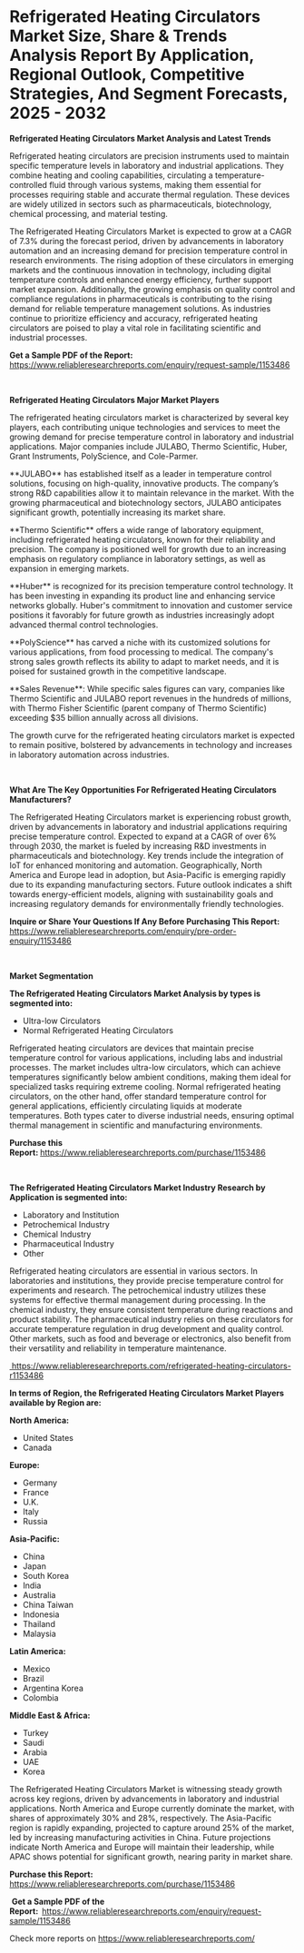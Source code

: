 <p><h1>Refrigerated Heating Circulators Market Size, Share & Trends Analysis Report By Application, Regional Outlook, Competitive Strategies, And Segment Forecasts, 2025 - 2032</h1></p><p><strong>Refrigerated Heating Circulators Market Analysis and Latest Trends</strong></p>
<p><p>Refrigerated heating circulators are precision instruments used to maintain specific temperature levels in laboratory and industrial applications. They combine heating and cooling capabilities, circulating a temperature-controlled fluid through various systems, making them essential for processes requiring stable and accurate thermal regulation. These devices are widely utilized in sectors such as pharmaceuticals, biotechnology, chemical processing, and material testing.</p><p>The Refrigerated Heating Circulators Market is expected to grow at a CAGR of 7.3% during the forecast period, driven by advancements in laboratory automation and an increasing demand for precision temperature control in research environments. The rising adoption of these circulators in emerging markets and the continuous innovation in technology, including digital temperature controls and enhanced energy efficiency, further support market expansion. Additionally, the growing emphasis on quality control and compliance regulations in pharmaceuticals is contributing to the rising demand for reliable temperature management solutions. As industries continue to prioritize efficiency and accuracy, refrigerated heating circulators are poised to play a vital role in facilitating scientific and industrial processes.</p></p>
<p><strong>Get a Sample PDF of the Report:&nbsp;</strong> <a href="https://www.reliableresearchreports.com/enquiry/request-sample/1153486?utm_campaign=2333&utm_medium=2&utm_source=Github&utm_content=ia&utm_term=19022025&utm_id=refrigerated-heating-circulators">https://www.reliableresearchreports.com/enquiry/request-sample/1153486</a></p>
<p>&nbsp;</p>
<p><strong>Refrigerated Heating Circulators Major Market Players</strong></p>
<p><p>The refrigerated heating circulators market is characterized by several key players, each contributing unique technologies and services to meet the growing demand for precise temperature control in laboratory and industrial applications. Major companies include JULABO, Thermo Scientific, Huber, Grant Instruments, PolyScience, and Cole-Parmer.</p><p>**JULABO** has established itself as a leader in temperature control solutions, focusing on high-quality, innovative products. The company’s strong R&D capabilities allow it to maintain relevance in the market. With the growing pharmaceutical and biotechnology sectors, JULABO anticipates significant growth, potentially increasing its market share.</p><p>**Thermo Scientific** offers a wide range of laboratory equipment, including refrigerated heating circulators, known for their reliability and precision. The company is positioned well for growth due to an increasing emphasis on regulatory compliance in laboratory settings, as well as expansion in emerging markets.</p><p>**Huber** is recognized for its precision temperature control technology. It has been investing in expanding its product line and enhancing service networks globally. Huber's commitment to innovation and customer service positions it favorably for future growth as industries increasingly adopt advanced thermal control technologies.</p><p>**PolyScience** has carved a niche with its customized solutions for various applications, from food processing to medical. The company's strong sales growth reflects its ability to adapt to market needs, and it is poised for sustained growth in the competitive landscape.</p><p>**Sales Revenue**: While specific sales figures can vary, companies like Thermo Scientific and JULABO report revenues in the hundreds of millions, with Thermo Fisher Scientific (parent company of Thermo Scientific) exceeding $35 billion annually across all divisions. </p><p>The growth curve for the refrigerated heating circulators market is expected to remain positive, bolstered by advancements in technology and increases in laboratory automation across industries.</p></p>
<p>&nbsp;</p>
<p><strong>What Are The Key Opportunities For Refrigerated Heating Circulators Manufacturers?</strong></p>
<p><p>The Refrigerated Heating Circulators market is experiencing robust growth, driven by advancements in laboratory and industrial applications requiring precise temperature control. Expected to expand at a CAGR of over 6% through 2030, the market is fueled by increasing R&D investments in pharmaceuticals and biotechnology. Key trends include the integration of IoT for enhanced monitoring and automation. Geographically, North America and Europe lead in adoption, but Asia-Pacific is emerging rapidly due to its expanding manufacturing sectors. Future outlook indicates a shift towards energy-efficient models, aligning with sustainability goals and increasing regulatory demands for environmentally friendly technologies.</p></p>
<p><strong>Inquire or Share Your Questions If Any Before Purchasing This Report:</strong> <a href="https://www.reliableresearchreports.com/enquiry/pre-order-enquiry/1153486?utm_campaign=2333&utm_medium=2&utm_source=Github&utm_content=ia&utm_term=19022025&utm_id=refrigerated-heating-circulators">https://www.reliableresearchreports.com/enquiry/pre-order-enquiry/1153486</a></p>
<p>&nbsp;</p>
<p><strong>Market Segmentation</strong></p>
<p><strong>The Refrigerated Heating Circulators Market Analysis by types is segmented into:</strong></p>
<p><ul><li>Ultra-low Circulators</li><li>Normal Refrigerated Heating Circulators</li></ul></p>
<p><p>Refrigerated heating circulators are devices that maintain precise temperature control for various applications, including labs and industrial processes. The market includes ultra-low circulators, which can achieve temperatures significantly below ambient conditions, making them ideal for specialized tasks requiring extreme cooling. Normal refrigerated heating circulators, on the other hand, offer standard temperature control for general applications, efficiently circulating liquids at moderate temperatures. Both types cater to diverse industrial needs, ensuring optimal thermal management in scientific and manufacturing environments.</p></p>
<p><strong>Purchase this Report:&nbsp;</strong><a href="https://www.reliableresearchreports.com/purchase/1153486?utm_campaign=2333&utm_medium=2&utm_source=Github&utm_content=ia&utm_term=19022025&utm_id=refrigerated-heating-circulators">https://www.reliableresearchreports.com/purchase/1153486</a></p>
<p>&nbsp;</p>
<p><strong>The Refrigerated Heating Circulators Market Industry Research by Application is segmented into:</strong></p>
<p><ul><li>Laboratory and Institution</li><li>Petrochemical Industry</li><li>Chemical Industry</li><li>Pharmaceutical Industry</li><li>Other</li></ul></p>
<p><p>Refrigerated heating circulators are essential in various sectors. In laboratories and institutions, they provide precise temperature control for experiments and research. The petrochemical industry utilizes these systems for effective thermal management during processing. In the chemical industry, they ensure consistent temperature during reactions and product stability. The pharmaceutical industry relies on these circulators for accurate temperature regulation in drug development and quality control. Other markets, such as food and beverage or electronics, also benefit from their versatility and reliability in temperature maintenance.</p></p>
<p><a href="https://www.reliableresearchreports.com/refrigerated-heating-circulators-r1153486?utm_campaign=2333&utm_medium=2&utm_source=Github&utm_content=ia&utm_term=19022025&utm_id=refrigerated-heating-circulators">&nbsp;https://www.reliableresearchreports.com/refrigerated-heating-circulators-r1153486</a></p>
<p><strong>In terms of Region, the Refrigerated Heating Circulators Market Players available by Region are:</strong></p>
<p>
    <p> <strong> North America: </strong>
        <ul>
            <li>United States</li>
            <li>Canada</li>
        </ul>
        </p> 
    <p> <strong> Europe: </strong>
        <ul>
            <li>Germany</li>
            <li>France</li>
            <li>U.K.</li>
            <li>Italy</li>
            <li>Russia</li>
        </ul>
        </p> 
    <p> <strong> Asia-Pacific: </strong>
        <ul>
            <li>China</li>
            <li>Japan</li>
            <li>South Korea</li>
            <li>India</li>
            <li>Australia</li>
            <li>China Taiwan</li>
            <li>Indonesia</li>
            <li>Thailand</li>
            <li>Malaysia</li>
        </ul>
        </p> 
    <p> <strong> Latin America: </strong>
        <ul>
            <li>Mexico</li>
            <li>Brazil</li>
            <li>Argentina Korea</li>
            <li>Colombia</li>
        </ul>
        </p> 
    <p> <strong> Middle East & Africa: </strong>
        <ul>
            <li>Turkey</li>
            <li>Saudi</li>
            <li>Arabia</li>
            <li>UAE</li>
            <li>Korea</li>
        </ul>
    </p>
    </p>
<p><p>The Refrigerated Heating Circulators Market is witnessing steady growth across key regions, driven by advancements in laboratory and industrial applications. North America and Europe currently dominate the market, with shares of approximately 30% and 28%, respectively. The Asia-Pacific region is rapidly expanding, projected to capture around 25% of the market, led by increasing manufacturing activities in China. Future projections indicate North America and Europe will maintain their leadership, while APAC shows potential for significant growth, nearing parity in market share.</p></p>
<p><strong>Purchase this Report: </strong><a href="https://www.reliableresearchreports.com/purchase/1153486?utm_campaign=2333&utm_medium=2&utm_source=Github&utm_content=ia&utm_term=19022025&utm_id=refrigerated-heating-circulators">https://www.reliableresearchreports.com/purchase/1153486</a></p>
<p>&nbsp;<strong>Get a Sample PDF of the Report:&nbsp;&nbsp;</strong><a href="https://www.reliableresearchreports.com/enquiry/request-sample/1153486?utm_campaign=2333&utm_medium=2&utm_source=Github&utm_content=ia&utm_term=19022025&utm_id=refrigerated-heating-circulators">https://www.reliableresearchreports.com/enquiry/request-sample/1153486</a></p>
<p><strong></strong></p>
<p>Check more reports on <a href="https://www.reliableresearchreports.com/?utm_campaign=2333&utm_medium=2&utm_source=Github&utm_content=ia&utm_term=19022025&utm_id=refrigerated-heating-circulators">https://www.reliableresearchreports.com/</a></p>